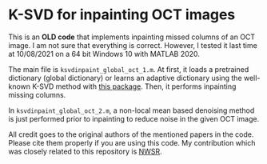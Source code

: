 # K-SVD for inpainting OCT images

This is an **OLD code** that implements inpainting missed columns of an OCT image. I am not sure that everything is correct. However, I tested it last time at 10/08/2021 on a 64 bit Windows 10 with MATLAB 2020. 

The main file is `ksvdinpaint_global_oct_1.m`. At first, it loads a pretrained dictionary (global dictionary) or learns an adaptive dictionary using the well-known K-SVD method with [this package](https://sites.google.com/site/rahelekafieh/research/state-of-the-art-method-for-oct-denoising). Then, it performs inpainting missing columns. 

In `ksvdinpaint_global_oct_2.m`, a non-local mean based denoising method is just performed prior to inpainting to reduce noise in the given OCT image. 



All credit goes to the original authors of the mentioned papers in the code. Please cite them properly if you are using this code. My contribution which was closely related to this repository is [NWSR](https://github.com/ashkan-abbasi66/NWSR). 
